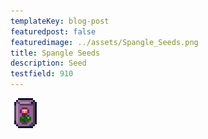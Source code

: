 ```yaml
---
templateKey: blog-post
featuredpost: false
featuredimage: ../assets/Spangle_Seeds.png
title: Spangle Seeds
description: Seed
testfield: 910
---
```

![Spangle Seeds](../assets/Spangle_Seeds.png)